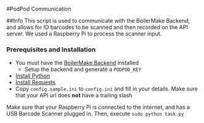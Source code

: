 #PodPod Communication

##Info
This script is used to communicate with the BoilerMake Backend, and allows for ID barcodes to be scanned and then recorded on the API server. We used a Raspberry Pi to process the scanner input.

### Prerequisites and Installation
* You must have the [BoilerMake Backend](https://github.com/BoilerMake/backend) installed
    * Setup the backend and generate a `PODPOD_KEY`
* [Install Python](https://www.python.org/)
* [Install Requests](http://docs.python-requests.org/en/master/)
* Copy `config.sample.ini` to `config.ini` and fill in your details. Make sure that your API url does **not** have a trailing slash

Make sure that your Raspberry Pi is connected to the internet, and has a USB Barcode Scanner plugged in. Then, execute `sudo python task.py`
